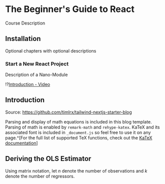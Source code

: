 <!--

author: Sascha El-Sharkawy

email: sascha@example.com

language: en

title: The Beginner's Guide to React

version: 1.0.0

-->


# The Beginner's Guide to React

Course Description


## Installation

Optional chapters with optional descriptions


### Start a New React Project

Description of a Nano-Module

!?[Introduction - Video](http://commondatastorage.googleapis.com/gtv-videos-bucket/sample/BigBuckBunny.mp4)

<section>


# Introduction

Source: https://github.com/timlrx/tailwind-nextjs-starter-blog

Parsing and display of math equations is included in this blog template. Parsing of math is enabled by `remark-math` and `rehype-katex`. KaTeX and its associated font is included in `_document.js` so feel free to use it on any page.^[For the full list of supported TeX functions, check out the [KaTeX documentation](https://katex.org/docs/supported.html)]

</section>


<section>


# Deriving the OLS Estimator

Using matrix notation, let $n$ denote the number of observations and $k$ denote the number of regressors.

</section>
